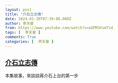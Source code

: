 ```yaml
---
layout: post
title: "介石立志傳"
date: 2024-01-30T07:39:08.000Z
author: 李天豪
from: https://www.youtube.com/watch?v=oGPM3VsmTs4
tags: [  李天豪 ]
comments: True
categories: [  李天豪 ]
---
```

<!--1706600348000-->
[介石立志傳](https://www.youtube.com/watch?v=oGPM3VsmTs4)
------

<div>
本集故事，來談談蔣介石上台的第一步
</div>
